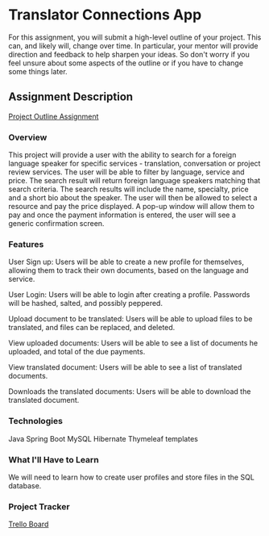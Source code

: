 # Translator Connections App
For this assignment, you will submit a high-level outline of your project. This can, and likely will, change over time. In particular, your mentor will provide direction and feedback to help sharpen your ideas. So don't worry if you feel unsure about some aspects of the outline or if you have to change some things later.

## Assignment Description
[Project Outline Assignment](https://education.launchcode.org/liftoff/modules/assignments/project-outline)


### Overview
This project will provide a user with the ability to search for a foreign language speaker for specific services - translation, conversation or project review services. The user will be able to filter by language, service and price. The search result will return foreign language speakers matching that search criteria.  The search results will include the name, specialty, price and a short bio about the speaker. The user will then be allowed to select a resource and pay the price displayed. A pop-up window will allow them to pay and once the payment information is entered, the user will see a generic confirmation screen.

### Features
User Sign up: Users will be able to create a new profile for themselves, allowing them to track their own documents, based on the language and service.

User Login: Users will be able to login after creating a profile. Passwords will be hashed, salted, and possibly peppered.

Upload document to be translated: Users will be able to upload files to be translated, and files can be replaced, and deleted.

View uploaded documents: Users will be able to see a list of documents he uploaded, and total of the due payments.

View translated document: Users will be able to see a list of translated documents.

Downloads the translated documents: Users will be able to download the translated document.

### Technologies
Java
Spring Boot
MySQL
Hibernate
Thymeleaf templates

### What I'll Have to Learn
We will need to learn how to create user profiles and store files in the SQL database.

### Project Tracker
[Trello Board](https://trello.com/b/sC5BujXl/liftoff-project-board)